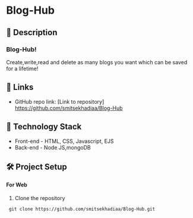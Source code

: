 # Blog-Hub
 
## 📝 Description

### Blog-Hub!

Create,write,read and delete as many blogs you want which can be saved for a lifetime! 


## 🔗 Links

- GitHub repo link: [Link to repository] https://github.com/smitsekhadiaa/Blog-Hub

## 🤖 Technology Stack

- Front-end - HTML, CSS, Javascript, EJS
- Back-end - Node JS,mongoDB


## 🛠️ Project Setup

#### For Web

1. Clone the repository
```
 git clone https://github.com/smitsekhadiaa/Blog-Hub.git

```
